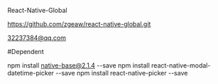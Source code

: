 React-Native-Global

https://github.com/zgeaw/react-native-global.git

32237384@qq.com

#Dependent

npm install native-base@2.1.4 --save
npm install react-native-modal-datetime-picker --save
npm install react-native-picker --save
